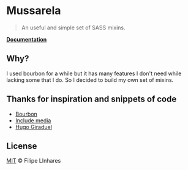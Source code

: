 # Mussarela

> An useful and simple set of SASS mixins.

[**Documentation**](https://github.com/filipelinhares/mussarela/wiki)

## Why?

I used bourbon for a while but it has many features I don't need while lacking some that I do. So I decided to build my own set of mixins.

## Thanks for inspiration and snippets of code
- [Bourbon](http://bourbon.io)
- [Include media](http://include-media.com/documentation)
- [Hugo Giraduel](http://hugogiraudel.com)

## License
[MIT](https://github.com/filipelinhares/mussarela/blob/master/LICENSE.md) © Filipe LInhares
